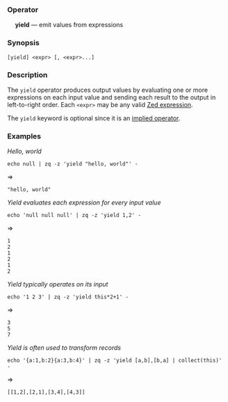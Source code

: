 ### Operator

&emsp; **yield** &mdash; emit values from expressions

### Synopsis

```
[yield] <expr> [, <expr>...]
```
### Description

The `yield` operator produces output values by evaluating one or more
expressions on each input value and sending each result to the output
in left-to-right order.  Each `<expr>` may be any valid
[Zed expression](../overview.md#7-expressions).

The `yield` keyword is optional since it is an
[implied operator](../overview.md#26-implied-operators).

### Examples

_Hello, world_
```mdtest-command
echo null | zq -z 'yield "hello, world"' -
```
=>
```mdtest-output
"hello, world"
```
_Yield evaluates each expression for every input value_
```mdtest-command
echo 'null null null' | zq -z 'yield 1,2' -
```
=>
```mdtest-output
1
2
1
2
1
2
```
_Yield typically operates on its input_
```mdtest-command
echo '1 2 3' | zq -z 'yield this*2+1' -
```
=>
```mdtest-output
3
5
7
```
_Yield is often used to transform records_
```mdtest-command
echo '{a:1,b:2}{a:3,b:4}' | zq -z 'yield [a,b],[b,a] | collect(this)' -
```
=>
```mdtest-output
[[1,2],[2,1],[3,4],[4,3]]
```
